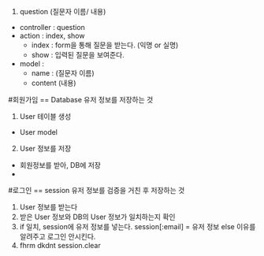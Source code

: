 1. question (질문자 이름/ 내용)
 - controller : question
 - action : index, show
   - index : form을 통해 질문을 받는다. (익명 or 실명)
   - show : 입력된 질문을 보여준다.
 - model : 
   - name : (질문자 이름)
   - content (내용)


#회원가임
== Database 유저 정보를 저장하는 것
1. User 테이블 생성
 - User model
2. User 정보를 저장
 - 회원정보를 받아, DB에 저장
 - 

#로그인
== session 유저 정보를 검증을 거친 후 저장하는 것
1. User 정보를 받는다
2. 받은 User 정보와 DB의 User 정보가 일치하는지 확인
3. if 일치, session에 유저 정보를 넣는다.
     session[:email] = 유저 정보
   else 
     이유를 알려주고 로그인 안시킨다.
4. fhrm dkdnt
   session.clear